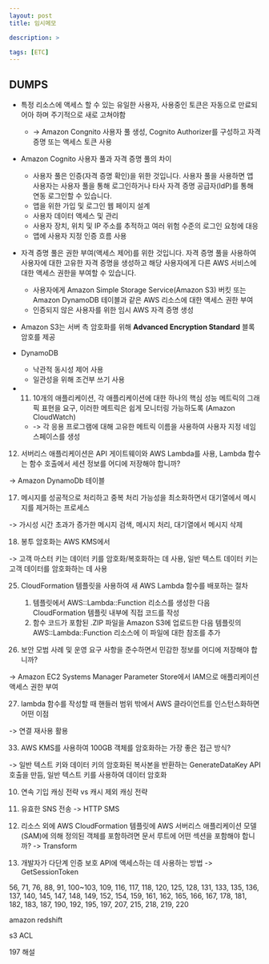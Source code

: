 ```yaml
---
layout: post
title: 임시메모

description: >

tags: [ETC]
---
```


## DUMPS

 - 특정 리소스에 액세스 할 수 있는 유일한 사용자, 사용중인 토큰은 자동으로 만료되어아 하며 주기적으로 새로 고쳐야함 
   - -> Amazon Congnito 사용자 풀 생성, Cognito Authorizer를 구성하고 자격 증명 또는 액세스 토큰 사용

 - Amazon Cognito 사용자 풀과 자격 증명 풀의 차이
   - 사용자 풀은 인증(자격 증명 확인)을 위한 것입니다. 사용자 풀을 사용하면 앱 사용자는 사용자 풀을 통해 로그인하거나 타사 자격 증명 공급자(IdP)를 통해 연동 로그인할 수 있습니다.
    - 앱을 위한 가입 및 로그인 웹 페이지 설계
    - 사용자 데이터 액세스 및 관리
    - 사용자 장치, 위치 및 IP 주소를 추적하고 여러 위험 수준의 로그인 요청에 대응
    - 앱에 사용자 지정 인증 흐름 사용
  - 자격 증명 풀은 권한 부여(액세스 제어)를 위한 것입니다. 자격 증명 풀을 사용하여 사용자에 대한 고유한 자격 증명을 생성하고 해당 사용자에게 다른 AWS 서비스에 대한 액세스 권한을 부여할 수 있습니다.
    - 사용자에게 Amazon Simple Storage Service(Amazon S3) 버킷 또는 Amazon DynamoDB 테이블과 같은 AWS 리소스에 대한 액세스 권한 부여
    - 인증되지 않은 사용자를 위한 임시 AWS 자격 증명 생성

 - Amazon S3는 서버 측 암호화를 위해 **Advanced Encryption Standard** 블록 암호를 제공



- DynamoDB
  - 낙관적 동시성 제어 사용
  - 일관성을 위해 조건부 쓰기 사용 


- 11. 10개의 애플리케이션, 각 애플리케이션에 대한 하나의 핵심 성능 메트릭의 그래픽 표현을 요구, 이러한 메트릭은 쉽게 모니터링 가능하도록 (Amazon CloudWatch)
  - -> 각 응용 프로그램에 대해 고유한 메트릭 이름을 사용하여 사용자 지정 네임스페이스를 생성


12.  서버리스 애플리케이션은 API 게이트웨이와 AWS Lambda를 사용, Lambda 함수는 함수 호출에서 세션 정보를 어디에 저장해야 합니까?

-> Amazon DynamoDb 테이블

17. 메시지를 성공적으로 처리하고 중복 처리 가능성을 최소화하면서 대기열에서 메시지를 제거하는 프로세스

-> 가시성 시간 초과가 증가한 메시지 검색, 메시지 처리, 대기열에서 메시지 삭제

18. 봉투 암호화는 AWS KMS에서

-> 고객 마스터 키는 데이터 키를 암호화/복호화하는 데 사용, 일반 텍스트 데이터 키는 고객 데이터를 암호화하는 데 사용

25. CloudFormation 템플릿을 사용하여 새 AWS Lambda 함수를 배포하는 절차
    1. 템플릿에서 AWS::Lambda::Function 리소스를 생성한 다음 CloudFormation 템플릿 내부에 직접 코드를 작성
    2. 함수 코드가 포함된 .ZIP 파일을 Amazon S3에 업로드한 다음 템플릿의 AWS::Lambda::Function 리소스에 이 파일에 대한 참조를 추가

26. 보안 모범 사례 및 운영 요구 사항을 준수하면서 민감한 정보를 어디에 저장해야 합니까?

-> Amazon EC2 Systems Manager Parameter Store에서 IAM으로 애플리케이션 액세스 권한 부여

27. lambda 함수를 작성할 때 핸들러 범위 밖에서 AWS 클라이언트를 인스턴스화하면 어떤 이점

-> 연결 재사용 활용

33.  AWS KMS를 사용하여 100GB 객체를 암호화하는 가장 좋은 접근 방식?

-> 일반 텍스트 키와 데이터 키의 암호화된 복사본을 반환하는 GenerateDataKey API 호출을 만듬, 일반 텍스트 키를 사용하여 데이터 암호화

10. 연속 기입 캐싱 전략 vs 캐시 제외 캐싱 전략


135. 유효한 SNS 전송 -> HTTP SMS

156. 리소스 외에 AWS CloudFormation 템플릿에 AWS 서버리스 애플리케이션 모델(SAM)에 의해 정의된 객체를 포함하려면 문서 루트에 어떤 섹션을 포함해야 합니까? -> Transform

166. 개발자가 다단계 인증 보호 API에 액세스하는 데 사용하는 방법 -> GetSessionToken

56, 71, 76, 88, 91, 100~103, 109, 116, 117, 118, 120, 125, 128, 131, 133, 135, 136, 137, 140, 145, 147, 148, 149, 152, 154, 159, 161, 162, 165, 166, 167, 178, 181, 182, 183, 187, 190, 192, 195, 197, 207, 215, 218, 219, 220

amazon redshift

s3 ACL

197 해설